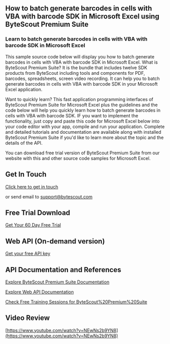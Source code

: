 ## How to batch generate barcodes in cells with VBA with barcode SDK in Microsoft Excel using ByteScout Premium Suite

### Learn to batch generate barcodes in cells with VBA with barcode SDK in Microsoft Excel

This sample source code below will display you how to batch generate barcodes in cells with VBA with barcode SDK in Microsoft Excel. What is ByteScout Premium Suite? It is the bundle that includes twelve SDK products from ByteScout including tools and components for PDF, barcodes, spreadsheets, screen video recording. It can help you to batch generate barcodes in cells with VBA with barcode SDK in your Microsoft Excel application.

Want to quickly learn? This fast application programming interfaces of ByteScout Premium Suite for Microsoft Excel plus the guidelines and the code below will help you quickly learn how to batch generate barcodes in cells with VBA with barcode SDK. IF you want to implement the functionality, just copy and paste this code for Microsoft Excel below into your code editor with your app, compile and run your application. Complete and detailed tutorials and documentation are available along with installed ByteScout Premium Suite if you'd like to learn more about the topic and the details of the API.

You can download free trial version of ByteScout Premium Suite from our website with this and other source code samples for Microsoft Excel.

## Get In Touch

[Click here to get in touch](https://bytescout.zendesk.com/hc/en-us/requests/new?subject=ByteScout%20Premium%20Suite%20Question)

or send email to [support@bytescout.com](mailto:support@bytescout.com?subject=ByteScout%20Premium%20Suite%20Question) 

## Free Trial Download

[Get Your 60 Day Free Trial](https://bytescout.com/download/web-installer?utm_source=github-readme)

## Web API (On-demand version)

[Get your free API key](https://pdf.co/documentation/api?utm_source=github-readme)

## API Documentation and References

[Explore ByteScout Premium Suite Documentation](https://bytescout.com/documentation/index.html?utm_source=github-readme)

[Explore Web API Documentation](https://pdf.co/documentation/api?utm_source=github-readme)

[Check Free Training Sessions for ByteScout%20Premium%20Suite](https://academy.bytescout.com/)

## Video Review

[https://www.youtube.com/watch?v=NEwNs2b9YN8](https://www.youtube.com/watch?v=NEwNs2b9YN8)